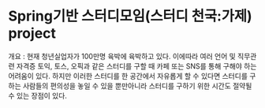 # Spring기반 스터디모임(스터디 천국:가제) project
개요 : 현재 청년실업자가 100만명 육박에 육박하고 있다. 이에따라 여러 언어 및 직무관련 자격증 토익, 토스, 오픽과 같은 스터디를 구할 때 카페 또는 SNS를 통해 구해야 하는 어려움이 있다. 하지만 이러한 스터디를 한 공간에서 자유롭게 할 수 있다면 스터디를 구하는 사람들의 편의성을 놓일 수 있을 뿐만아니라 스터디를 구하기 위한 시간도 절약될 수 있는 장점이 있다.
